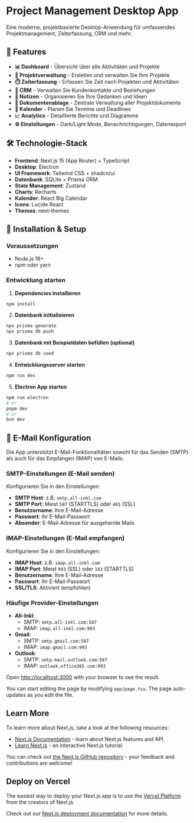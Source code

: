 # Project Management Desktop App

Eine moderne, projektbasierte Desktop-Anwendung für umfassendes Projektmanagement, Zeiterfassung, CRM und mehr.

## 🚀 Features

- **📊 Dashboard** - Übersicht über alle Aktivitäten und Projekte
- **📁 Projektverwaltung** - Erstellen und verwalten Sie Ihre Projekte
- **⏱️ Zeiterfassung** - Erfassen Sie Zeit nach Projekten und Aktivitäten
- **👥 CRM** - Verwalten Sie Kundenkontakte und Beziehungen
- **📝 Notizen** - Organisieren Sie Ihre Gedanken und Ideen
- **📄 Dokumentenablage** - Zentrale Verwaltung aller Projektdokumente
- **📅 Kalender** - Planen Sie Termine und Deadlines
- **📈 Analytics** - Detaillierte Berichte und Diagramme
- **⚙️ Einstellungen** - Dark/Light Mode, Benachrichtigungen, Datenexport

## 🛠️ Technologie-Stack

- **Frontend**: Next.js 15 (App Router) + TypeScript
- **Desktop**: Electron
- **UI Framework**: Tailwind CSS + shadcn/ui
- **Datenbank**: SQLite + Prisma ORM
- **State Management**: Zustand
- **Charts**: Recharts
- **Kalender**: React Big Calendar
- **Icons**: Lucide React
- **Themes**: next-themes

## 🚀 Installation & Setup

### Voraussetzungen
- Node.js 18+ 
- npm oder yarn

### Entwicklung starten

1. **Dependencies installieren**
```bash
npm install
```

2. **Datenbank initialisieren**
```bash
npx prisma generate
npx prisma db push
```

3. **Datenbank mit Beispieldaten befüllen (optional)**
```bash
npx prisma db seed
```

4. **Entwicklungsserver starten**
```bash
npm run dev
```

5. **Electron App starten**
```bash
npm run electron
# or
pnpm dev
# or
bun dev
```

## 📧 E-Mail Konfiguration

Die App unterstützt E-Mail-Funktionalitäten sowohl für das Senden (SMTP) als auch für das Empfangen (IMAP) von E-Mails.

### SMTP-Einstellungen (E-Mail senden)
Konfigurieren Sie in den Einstellungen:
- **SMTP Host**: z.B. `smtp.all-inkl.com`
- **SMTP Port**: Meist `587` (STARTTLS) oder `465` (SSL)
- **Benutzername**: Ihre E-Mail-Adresse
- **Passwort**: Ihr E-Mail-Passwort
- **Absender**: E-Mail-Adresse für ausgehende Mails

### IMAP-Einstellungen (E-Mail empfangen)
Konfigurieren Sie in den Einstellungen:
- **IMAP Host**: z.B. `imap.all-inkl.com`
- **IMAP Port**: Meist `993` (SSL) oder `143` (STARTTLS)
- **Benutzername**: Ihre E-Mail-Adresse
- **Passwort**: Ihr E-Mail-Passwort
- **SSL/TLS**: Aktiviert (empfohlen)

### Häufige Provider-Einstellungen
- **All-Inkl**: 
  - SMTP: `smtp.all-inkl.com:587`
  - IMAP: `imap.all-inkl.com:993`
- **Gmail**: 
  - SMTP: `smtp.gmail.com:587`
  - IMAP: `imap.gmail.com:993`
- **Outlook**: 
  - SMTP: `smtp-mail.outlook.com:587`
  - IMAP: `outlook.office365.com:993`

Open [http://localhost:3000](http://localhost:3000) with your browser to see the result.

You can start editing the page by modifying `app/page.tsx`. The page auto-updates as you edit the file.

## Learn More

To learn more about Next.js, take a look at the following resources:

- [Next.js Documentation](https://nextjs.org/docs) - learn about Next.js features and API.
- [Learn Next.js](https://nextjs.org/learn) - an interactive Next.js tutorial.

You can check out [the Next.js GitHub repository](https://github.com/vercel/next.js) - your feedback and contributions are welcome!

## Deploy on Vercel

The easiest way to deploy your Next.js app is to use the [Vercel Platform](https://vercel.com/new?utm_medium=default-template&filter=next.js&utm_source=create-next-app&utm_campaign=create-next-app-readme) from the creators of Next.js.

Check out our [Next.js deployment documentation](https://nextjs.org/docs/app/building-your-application/deploying) for more details.
